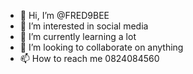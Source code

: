 - 👋 Hi, I’m @FRED9BEE
- 👀 I’m interested in social media
- 🌱 I’m currently learning a lot
- 💞️ I’m looking to collaborate on anything
- 📫 How to reach me 0824084560

<!---
FRED9BEE/FRED9BEE is a ✨ special ✨ repository because its `README.md` (this file) appears on your GitHub profile.
You can click the Preview link to take a look at your changes.
--->
